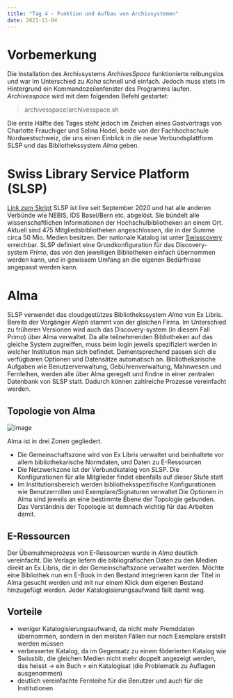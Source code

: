 ```yaml
---
title: "Tag 4 - Funktion und Aufbau von Archivsystemen"
date: 2021-11-04
---
```


# Vorbemerkung
Die Installation des Archivsystems *ArchivesSpace* funktionierte reibungslos und war im Unterschied zu *Koha* schnell und einfach. Jedoch muss stets im Hintergrund ein Kommandozeilenfenster des Programms laufen. *Archivesspace* wird mit dem folgenden Befehl gestartet:
>archivesspace/archivesspace.sh

Die erste Hälfte des Tages steht jedoch im Zeichen eines Gastvortrags von Charlotte Frauchiger und Selina Hodel, beide von der Fachhochschule Nordwestschweiz, die uns einen Einblick in die neue Verbundsplattform SLSP und das Bibliothekssystem *Alma* geben.

# Swiss Library Service Platform (SLSP)
[Link zum Skript](https://pad.gwdg.de/3b0tqE1QTsCdzOX0i21ZbQ?both)
SLSP ist live seit September 2020 und hat alle anderen Verbünde wie NEBIS, IDS Basel/Bern etc. abgelöst. Sie bündelt alle wissenschaftlichen Informationen der Hochschulbibliotheken an einem Ort. Aktuell sind 475 Mitgliedsbibliotheken angeschlossen, die in der Summe circa 50 Mio. Medien besitzen.
Der nationale Katalog ist unter [Swisscovery](https://swisscovery.slsp.ch) erreichbar.
SLSP definiert eine Grundkonfiguration für das Discovery-system *Primo*, das von den jeweiligen Bibliotheken einfach übernommen werden kann, und in gewissem Umfang an die eigenen Bedürfnisse angepasst werden kann.

# Alma
SLSP verwendet das cloudgestützes Bibliothekssystem *Alma* von Ex Libris. Bereits der Vorgänger *Aleph* stammt von der gleichen Firma. Im Unterschied zu früheren Versionen wird auch das Discovery-system (in diesem Fall Primo) über Alma verwaltet. Da alle teilnehmenden Bibliotheken auf das gleiche System zugreiffen, muss beim login jeweils spezifiziert werden in welcher Institution man sich befindet. Dementsprechend passen sich die verfügbaren Optionen und Datensätze automatisch an. Bibliothekarische Aufgaben wie Benutzerverwaltung, Gebührenverwaltung, Mahnwesen und Fernleihen, werden alle über Alma geregelt und findne in einer zentralen Datenbank von SLSP statt. Dadurch können zahlreiche Prozesse vereinfacht werden.

## Topologie von Alma
![image](https://user-images.githubusercontent.com/90834444/141645028-91192364-c843-40b7-a17c-fdfb1f3ac571.png)

Alma ist in drei Zonen gegliedert. 
- Die Gemeinschaftszone wird von Ex Libris verwaltet und beinhaltete vor allem bibliothekarische Normdaten, und Daten zu E-Ressourcen
- Die Netzwerkzone ist der Verbundkatalog von SLSP. Die Konfigurationen für alle Mitglieder findet ebenfalls auf dieser Stufe statt
- Im Institutionsbereich werden bibliotheksspezifische Konfigurationen wie Benutzerrollen und Exemplare/Signaturen verwaltet
Die Optionen in Alma sind jeweils an eine bestimmte Ebene der Topologie gebunden. Das Verständnis der Topologie ist demnach wichtig für das Arbeiten damit.

## E-Ressourcen
Der Übernahmeprozess von E-Ressourcen wurde in *Alma* deutlich vereinfacht. Die Verlage liefern die bibliografischen Daten zu den Medien direkt an Ex Libris, die in der Gemeinschaftszone verwaltet werden. Möchte eine Bibliothek nun ein E-Book in den Bestand integrieren kann der Titel in Alma gesucht werden und mit nur einem Klick dem eigenen Bestand hinzugefügt werden. Jeder Katalogisierungsaufwand fällt damit weg.

## Vorteile
- weniger Katalogisierungsaufwand, da nicht mehr Fremddaten übernommen, sondern in den meisten Fällen nur noch Exemplare erstellt werden müssen
- verbesserter Katalog, da im Gegensatz zu einem föderierten Katalog wie Swissbib, die gleichen Medien nicht mehr doppelt angezeigt werden, das heisst -> ein Buch = ein Katalogisat (die Problematik zu Auflagen ausgenommen)
- deutlich vereinfachte Fernleihe für die Benutzer und auch für die Institutionen
